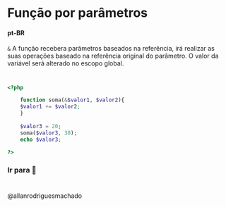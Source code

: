 # Função por parâmetros                

#### pt-BR
`&` A função recebera parâmetros baseados na referência, irá realizar as suas operações baseado na referência original do 
parâmetro. O valor da variável será alterado no escopo global.

#

```php
<?php

    function soma(&$valor1, $valor2){
    $valor1 += $valor2;
    }
    
    $valor3 = 20;
    soma($valor3, 30);
    echo $valor3;

?>
```


### Ir para []()🚀

#
@allanrodriguesmachado
